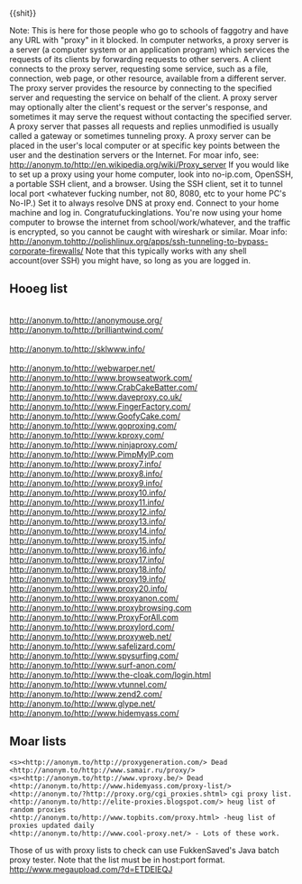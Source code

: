 {{shit}}

Note: This is here for those people who go to schools of faggotry and have any URL with "proxy" in it blocked.
In computer networks, a proxy server is a server (a computer system or an application program) which services the requests of its clients by forwarding requests to other servers. A client connects to the proxy server, requesting some service, such as a file, connection, web page, or other resource, available from a different server. The proxy server provides the resource by connecting to the specified server and requesting the service on behalf of the client. A proxy server may optionally alter the client's request or the server's response, and sometimes it may serve the request without contacting the specified server. 
A proxy server that passes all requests and replies unmodified is usually called a gateway or sometimes tunneling proxy. 
A proxy server can be placed in the user's local computer or at specific key points between the user and the destination servers or the Internet. 
For moar info, see:  <http://anonym.to/http://en.wikipedia.org/wiki/Proxy_server> 
If you would like to set up a proxy using your home computer, look into no-ip.com, OpenSSH, a portable SSH client, and a browser.  Using the SSH client, set it to tunnel local port <whatever fucking number, not 80, 8080, etc to your home PC's No-IP.) Set it to always resolve DNS at proxy end.  Connect to your home machine and log in.  Congratufuckinglations.  You're now using your home computer to browse the internet from school/work/whatever, and the traffic is encrypted, so you cannot be caught with wireshark or similar.  Moar info: <http://anonym.tohttp://polishlinux.org/apps/ssh-tunneling-to-bypass-corporate-firewalls/>
Note that this typically works with any shell account(over SSH) you might have, so long as you are logged in.  

## Hooeg list  ##

<br><http://anonym.to/http://anonymouse.org/> 
<br><http://anonym.to/http://brilliantwind.com/>  
<br><http://anonym.to/http://sklwww.info/>  
<br><http://anonym.to/http://webwarper.net/> 
<br><http://anonym.to/http://www.browseatwork.com/> 
<br><http://anonym.to/http://www.CrabCakeBatter.com/> 
<br><http://anonym.to/http://www.daveproxy.co.uk/>
<br><http://anonym.to/http://www.FingerFactory.com/> 
<br><http://anonym.to/http://www.GoofyCake.com/> 
<br><http://anonym.to/http://www.goproxing.com/> 
<br><http://anonym.to/http://www.kproxy.com/> 
<br><http://anonym.to/http://www.ninjaproxy.com/> 
<br><http://anonym.to/http://www.PimpMyIP.com> 
<br><http://anonym.to/http://www.proxy7.info/> 
<br><http://anonym.to/http://www.proxy8.info/> 
<br><http://anonym.to/http://www.proxy9.info/> 
<br><http://anonym.to/http://www.proxy10.info/> 
<br><http://anonym.to/http://www.proxy11.info/> 
<br><http://anonym.to/http://www.proxy12.info/> 
<br><http://anonym.to/http://www.proxy13.info/> 
<br><http://anonym.to/http://www.proxy14.info/> 
<br><http://anonym.to/http://www.proxy15.info/> 
<br><http://anonym.to/http://www.proxy16.info/> 
<br><http://anonym.to/http://www.proxy17.info/> 
<br><http://anonym.to/http://www.proxy18.info/> 
<br><http://anonym.to/http://www.proxy19.info/> 
<br><http://anonym.to/http://www.proxy20.info/> 
<br><http://anonym.to/http://www.proxyanon.com/> 
<br><http://anonym.to/http://www.proxybrowsing.com> 
<br><http://anonym.to/http://www.ProxyForAll.com> 
<br><http://anonym.to/http://www.proxylord.com/> 
<br><http://anonym.to/http://www.proxyweb.net/> 
<br><http://anonym.to/http://www.safelizard.com/> 
<br><http://anonym.to/http://www.spysurfing.com/> 
<br><http://anonym.to/http://www.surf-anon.com/> 
<br><http://anonym.to/http://www.the-cloak.com/login.html> 
<br><http://anonym.to/http://www.vtunnel.com/> 
<br><http://anonym.to/http://www.zend2.com/>
<br><http://anonym.to/http://www.glype.net/>
<br><http://anonym.to/http://www.hidemyass.com/>

## Moar lists  ##

    <s><http://anonym.to/http://proxygeneration.com/> Dead
    <http://anonym.to/http://www.samair.ru/proxy/> 
    <s><http://anonym.to/http://www.vproxy.be/> Dead
    <http://anonym.to/http://www.hidemyass.com/proxy-list/>
    <http://anonym.to/?http://proxy.org/cgi_proxies.shtml> cgi proxy list.
    <http://anonym.to/http://elite-proxies.blogspot.com/> heug list of random proxies
    <http://anonym.to/http://www.topbits.com/proxy.html> -heug list of proxies updated daily
    <http://anonym.to/http://www.cool-proxy.net/> - Lots of these work.
Those of us with proxy lists to check can use FukkenSaved's Java batch proxy tester. Note that the list must be in host:port format. <http://www.megaupload.com/?d=ETDEIEQJ> 

